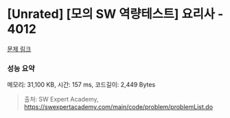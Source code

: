 # [Unrated] [모의 SW 역량테스트] 요리사 - 4012 

[문제 링크](https://swexpertacademy.com/main/code/problem/problemDetail.do?contestProbId=AWIeUtVakTMDFAVH) 

### 성능 요약

메모리: 31,100 KB, 시간: 157 ms, 코드길이: 2,449 Bytes



> 출처: SW Expert Academy, https://swexpertacademy.com/main/code/problem/problemList.do
